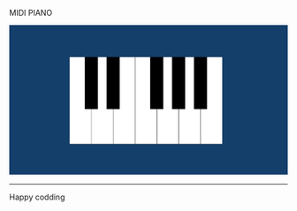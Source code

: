 
MIDI PIANO   
 
![Alt text](<Screenshot 2024-01-07 130135.png>)

------------------------------
Happy codding

   
